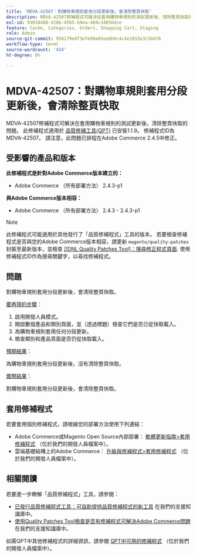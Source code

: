 ```yaml
---
title: 'MDVA-42507：對購物車規則套用分段更新後，會清除整頁快取'
description: MDVA-42507修補程式可解決在套用購物車規則的測試更新後，清除整頁快取的問題。 安裝[Quality Patches Tool (QPT)](/help/announcements/adobe-commerce-announcements/magento-quality-patches-released-new-tool-to-self-serve-quality-patches.md) 1.1.9後，即可使用此修補程式。 修補程式ID為MDVA-42507。 請注意，此問題已排程在Adobe Commerce 2.4.5中修正。
exl-id: 9303d488-428b-4565-b9ea-469c34856dce
feature: Cache, Categories, Orders, Shopping Cart, Staging
role: Admin
source-git-commit: 958179e0f3efe08e65ea8b0c4c4e1015e3c5bb76
workflow-type: tm+mt
source-wordcount: '424'
ht-degree: 0%

---
```


# MDVA-42507：對購物車規則套用分段更新後，會清除整頁快取

MDVA-42507修補程式可解決在套用購物車規則的測試更新後，清除整頁快取的問題。 此修補程式適用於 [品質修補工具(QPT)](/help/announcements/adobe-commerce-announcements/magento-quality-patches-released-new-tool-to-self-serve-quality-patches.md) 已安裝1.1.9。 修補程式ID為MDVA-42507。 請注意，此問題已排程在Adobe Commerce 2.4.5中修正。

## 受影響的產品和版本

**此修補程式是針對Adobe Commerce版本建立的：**

* Adobe Commerce （所有部署方法） 2.4.3-p1

**與Adobe Commerce版本相容：**

* Adobe Commerce （所有部署方法） 2.4.3 - 2.4.3-p1

>[!NOTE]
>
>此修補程式可能適用於其他發行了「品質修補程式」工具的版本。 若要檢查修補程式是否與您的Adobe Commerce版本相容，請更新 `magento/quality-patches` 封裝至最新版本，並檢查 [[!DNL Quality Patches Tool]：搜尋修正程式頁面](https://devdocs.magento.com/quality-patches/tool.html#patch-grid). 使用修補程式ID作為搜尋關鍵字，以尋找修補程式。

## 問題

對購物車規則套用分段更新後，會清除整頁快取。

<u>要再現的步驟</u>：

1. 啟用開發人員模式。
1. 開啟數個產品和類別頁面，並（透過標題）檢查它們是否已從快取載入。
1. 為購物車規則套用任何分段更新。
1. 檢查類別和產品頁面是否仍從快取載入。

<u>預期結果</u>：

為購物車規則套用分段更新後，沒有清除整頁快取。

<u>實際結果</u>：

對購物車規則套用分段更新後，會清除整頁快取。

## 套用修補程式

若要套用個別修補程式，請根據您的部署方法使用下列連結：

* Adobe Commerce或Magento Open Source內部部署： [軟體更新指南>套用修補程式](https://devdocs.magento.com/guides/v2.4/comp-mgr/patching/mqp.html) （位於我們的開發人員檔案中）。
* 雲端基礎結構上的Adobe Commerce： [升級與修補程式>套用修補程式](https://devdocs.magento.com/cloud/project/project-patch.html) （位於我們的開發人員檔案中）。

## 相關閱讀

若要進一步瞭解「品質修補程式」工具，請參閱：

* [已發行品質修補程式工具：可自助提供品質修補程式的新工具](/help/announcements/adobe-commerce-announcements/magento-quality-patches-released-new-tool-to-self-serve-quality-patches.md) 在我們的支援知識庫中。
* [使用Quality Patches Tool檢查是否有修補程式可解決Adobe Commerce問題](/help/support-tools/patches-available-in-qpt-tool/check-patch-for-magento-issue-with-magento-quality-patches.md) 在我們的支援知識庫中。

如需QPT中其他修補程式的詳細資訊，請參閱 [QPT中可用的修補程式](https://devdocs.magento.com/quality-patches/tool.html#patch-grid) （位於我們的開發人員檔案中）。
